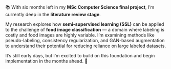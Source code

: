 📚 With six months left in my **MSc Computer Science final project**, I’m currently deep in the **literature review stage**.  

My research explores how **semi-supervised learning (SSL)** can be applied to the challenge of **food image classification** — a domain where labeling is costly and food images are highly variable. I’m examining methods like pseudo-labeling, consistency regularization, and GAN-based augmentation to understand their potential for reducing reliance on large labeled datasets.  

It’s still early days, but I’m excited to build on this foundation and begin implementation in the months ahead. 🚀  
